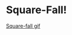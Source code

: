 # Square-Fall!
[Square-fall gif](https://user-images.githubusercontent.com/122817445/215698307-329028c4-8c13-4a00-8683-4f0986dcc692.gif)

